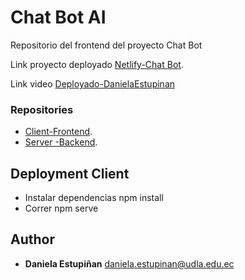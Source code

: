 # Chat Bot AI
Repositorio del frontend del proyecto Chat Bot

Link proyecto deployado
[Netlify-Chat Bot](https://benevolent-nougat-dec160.netlify.app/).

Link video
[Deployado-DanielaEstupinan](https://youtu.be/0i2AwDSVXEI)

### Repositories
- [Client-Frontend](https://github.com/Daniela-Estupinan/chat-bot-dbem).
- [Server -Backend](https://github.com/Daniela-Estupinan/chat-bot-server/tree/09f0400f7911ab4b6e652865a49c6cbae31c193a).


## Deployment Client

- Instalar dependencias npm install
- Correr npm serve


## Author

  - **Daniela Estupiñan**
  daniela.estupinan@udla.edu.ec
